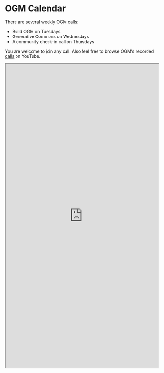 # OGM Calendar

There are several weekly OGM calls:

- Build OGM on Tuesdays
- Generative Commons on Wednesdays
- A community check-in call on Thursdays

You are welcome to join any call.  Also feel free to browse [OGM's recorded calls](https://www.youtube.com/playlist?list=PLreQNsM8LqWA2ib_Yfkde8m30ANi0WtJr) on YouTube.

<iframe src="https://www.catalist.network/group/ogm?tab=Events" width="100%" height="1000px" title="Calendar"></iframe>
